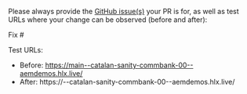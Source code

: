Please always provide the [GitHub issue(s)](../issues) your PR is for, as well as test URLs where your change can be observed (before and after):

Fix #<gh-issue-id>

Test URLs:
- Before: https://main--catalan-sanity-commbank-00--aemdemos.hlx.live/
- After: https://<branch>--catalan-sanity-commbank-00--aemdemos.hlx.live/
